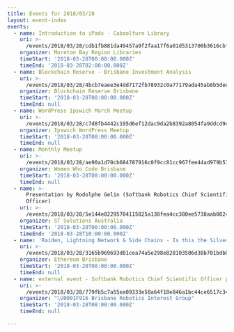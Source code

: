 ```yaml
---
title: Events for 2018/03/28
layout: event-index
events:
  - name: Introduction to iPads - Caboolture Library
    uri: >-
      /events/2018/03/28/cdb1fb881da49457a9f2faa17f6a01d5313700b3616cbf53c296b67ca39700e7
    organizer: Moreton Bay Region Libraries
    timeStart: '2018-03-28T00:00:00.000Z'
    timeEnd: '2018-03-28T02:00:00.000Z'
  - name: Blockchain Reserve - Brisbane Investment Analysis
    uri: >-
      /events/2018/03/28/4bcb7eaee3e4dd7172fb78932c0a77179ada45ab8b5deeb4b9e6dd593c451f39
    organizer: Blockchain Reserve Brisbane
    timeStart: '2018-03-28T08:00:00.000Z'
    timeEnd: null
  - name: WordPress Ipswich March Meetup
    uri: >-
      /events/2018/03/28/c7d8fb4442c195d6ef12dac9da2b8392a8054fa9ddcd94a904cc4cb1d368fcb9
    organizer: Ipswich WordPress Meetup
    timeStart: '2018-03-28T08:00:00.000Z'
    timeEnd: null
  - name: Monthly Meetup
    uri: >-
      /events/2018/03/28/ae90a1d70cb684787916c0f9cc81cc967fee44ad979b5763f80a19d15f3f73e8
    organizer: Women Who Code Brisbane
    timeStart: '2018-03-28T08:00:00.000Z'
    timeEnd: null
  - name: >-
      Presentation by Rodolphe Gelin (Softbank Robotics Chief Scientific
      Officer)
    uri: >-
      /events/2018/03/28/5e144e82295704115825a138fea4cc380ee5738aab00244da316137ca988c851
    organizer: ST Solutions Australia
    timeStart: '2018-03-28T08:00:00.000Z'
    timeEnd: '2018-03-28T10:00:00.000Z'
  - name: 'Raiden, Lightning Network & Side Chains - Is this the Silver Bullet?'
    uri: >-
      /events/2018/03/28/3165b969693d01cea74a5e298e828103506d38b701bdb007e32ee01499a5b496
    organizer: Ethereum Brisbane
    timeStart: '2018-03-28T08:00:00.000Z'
    timeEnd: null
  - name: external event - Softbank Robotics Chief Scientific Officer presents
    uri: >-
      /events/2018/03/28/779fb5c7a55ea09333e58a64f18e846a1bc44ce6517c34c39fb1b01728dc8c89
    organizer: "\U0001F916 Brisbane Robotics Interest Group"
    timeStart: '2018-03-28T08:00:00.000Z'
    timeEnd: null

---
```

